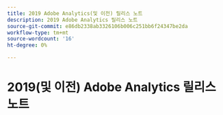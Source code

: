 ```yaml
---
title: 2019 Adobe Analytics(및 이전) 릴리스 노트
description: 2019 Adobe Analytics 릴리스 노트
source-git-commit: e86db2338ab3326106b006c251bb6f24347be2da
workflow-type: tm+mt
source-wordcount: '16'
ht-degree: 0%

---
```



# 2019(및 이전) Adobe Analytics 릴리스 노트

